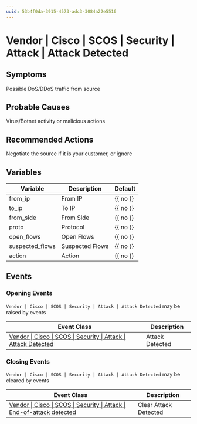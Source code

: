 ```yaml
---
uuid: 53b4f0da-3915-4573-adc3-3084a22e5516
---
```

# Vendor | Cisco | SCOS | Security | Attack | Attack Detected

## Symptoms

Possible DoS/DDoS traffic from source

## Probable Causes

Virus/Botnet activity or malicious actions

## Recommended Actions

Negotiate the source if it is your customer, or ignore

## Variables

| Variable        | Description     | Default  |
| --------------- | --------------- | -------- |
| from_ip         | From IP         | {{ no }} |
| to_ip           | To IP           | {{ no }} |
| from_side       | From Side       | {{ no }} |
| proto           | Protocol        | {{ no }} |
| open_flows      | Open Flows      | {{ no }} |
| suspected_flows | Suspected Flows | {{ no }} |
| action          | Action          | {{ no }} |

## Events

### Opening Events
`Vendor | Cisco | SCOS | Security | Attack | Attack Detected` may be raised by events

| Event Class                                                                                                                                                  | Description     |
| ------------------------------------------------------------------------------------------------------------------------------------------------------------ | --------------- |
| [Vendor \| Cisco \| SCOS \| Security \| Attack \| Attack Detected](../../../../../../event-classes-reference/vendor/cisco/scos/security/attack/attack-detected.md) | Attack Detected |

### Closing Events
`Vendor | Cisco | SCOS | Security | Attack | Attack Detected` may be cleared by events

| Event Class                                                                                                                                                                | Description           |
| -------------------------------------------------------------------------------------------------------------------------------------------------------------------------- | --------------------- |
| [Vendor \| Cisco \| SCOS \| Security \| Attack \| End-of-attack detected](../../../../../../event-classes-reference/vendor/cisco/scos/security/attack/end-of-attack-detected.md) | Clear Attack Detected |
